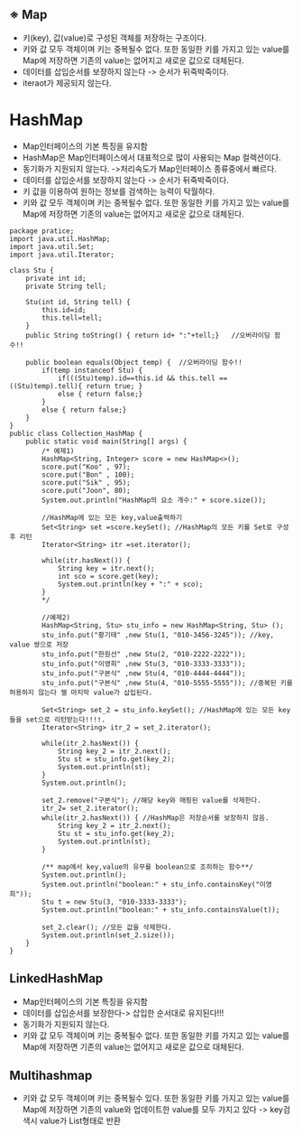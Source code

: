 __※ Map__
-------------
- 키(key), 값(value)로 구성된 객체를 저장하는 구조이다.
- 키와 값 모두 객체이며 키는 중복될수 없다. 또한 동일한 키를 가지고 있는 value를 Map에 저장하면 기존의 value는 없어지고 새로운 값으로 대체된다.
- 데이터를 삽입순서를 보장하지 않는다 -> 순서가 뒤죽박죽이다.
- iteraot가 제공되지 않는다.

__HashMap__
===============
- Map인터페이스의 기본 특징을 유지함
- HashMap은 Map인터페이스에서 대표적으로 많이 사용되는 Map 컬렉션이다.
- 동기화가 지원되지 않는다. ->처리속도가 Map인터페이스 종류중에서 빠르다.
- 데이터를 삽입순서를 보장하지 않는다 -> 순서가 뒤죽박죽이다.
- 키 값을 이용하여 원하는 정보를 검색하는 능력이 탁월하다.
- 키와 값 모두 객체이며 키는 중복될수 없다. 또한 동일한 키를 가지고 있는 value를 Map에 저장하면 기존의 value는 없어지고 새로운 값으로 대체된다.

```
package pratice;
import java.util.HashMap;
import java.util.Set;
import java.util.Iterator;

class Stu {
    private int id;
    private String tell;

    Stu(int id, String tell) {
        this.id=id;
        this.tell=tell;
    }
    public String toString() { return id+ ":"+tell;}   //오버라이딩 함수!!
    
    public boolean equals(Object temp) {  //오버라이딩 함수!!
        if(temp instanceof Stu) {
            if(((Stu)temp).id==this.id && this.tell == ((Stu)temp).tell){ return true; }
            else { return false;}
        }
        else { return false;}
    }
}
public class Collection_HashMap {
    public static void main(String[] args) {
        /* 예제1)
        HashMap<String, Integer> score = new HashMap<>();
        score.put("Koo" , 97);
        score.put("Bon" , 100);
        score.put("Sik" , 95);
        score.put("Joon", 80);
        System.out.println("HashMap의 요소 개수:" + score.size());

        //HashMap에 있는 모든 key,value출력하기
        Set<String> set =score.keySet(); //HashMap의 모든 키를 Set로 구성후 리턴
        Iterator<String> itr =set.iterator();

        while(itr.hasNext()) {
            String key = itr.next();
            int sco = score.get(key);
            System.out.println(key + ":" + sco);
        }
        */

        //예제2)
        HashMap<String, Stu> stu_info = new HashMap<String, Stu> ();
        stu_info.put("황기태" ,new Stu(1, "010-3456-3245")); //key, value 쌍으로 저장
        stu_info.put("한원선" ,new Stu(2, "010-2222-2222"));
        stu_info.put("이영희" ,new Stu(3, "010-3333-3333"));
        stu_info.put("구본식" ,new Stu(4, "010-4444-4444"));
        stu_info.put("구본식" ,new Stu(4, "010-5555-5555")); //중복된 키를 허용하지 않는다 젤 마지막 value가 삽입된다.

        Set<String> set_2 = stu_info.keySet(); //HashMap에 있는 모든 key들을 set으로 리턴받는다!!!!.
        Iterator<String> itr_2 = set_2.iterator();

        while(itr_2.hasNext()) {
            String key_2 = itr_2.next();
            Stu st = stu_info.get(key_2);
            System.out.println(st);
        }
        System.out.println();

        set_2.remove("구본식"); //해당 key와 매핑된 value를 삭제한다.
        itr_2= set_2.iterator();
        while(itr_2.hasNext()) { //HashMap은 저장순서를 보장하지 않음.
            String key_2 = itr_2.next();
            Stu st = stu_info.get(key_2);
            System.out.println(st);
        }

        /** map에서 key,value의 유무를 boolean으로 조히하는 함수**/
        System.out.println();
        System.out.println("boolean:" + stu_info.containsKey("이영희"));
        Stu t = new Stu(3, "010-3333-3333");
        System.out.println("boolean:" + stu_info.containsValue(t));

        set_2.clear(); //모든 값을 삭제한다.
        System.out.println(set_2.size());
    }
}
```

__LinkedHashMap__
--------------------
- Map인터페이스의 기본 특징을 유지함
- 데이터를 삽입순서를 보장한다-> 삽입한 순서대로 유지된다!!!
- 동기화가 지원되지 않는다.
- 키와 값 모두 객체이며 키는 중복될수 없다. 또한 동일한 키를 가지고 있는 value를 Map에 저장하면 기존의 value는 없어지고 새로운 값으로 대체된다.

__Multihashmap__
---------------------
- 키와 값 모두 객체이며 키는 중복될수 있다. 또한 동일한 키를 가지고 있는 value를 Map에 저장하면 기존의 value와 업데이트한 value를 모두 가지고 있다 -> key검색시 value가 List형태로 반환
